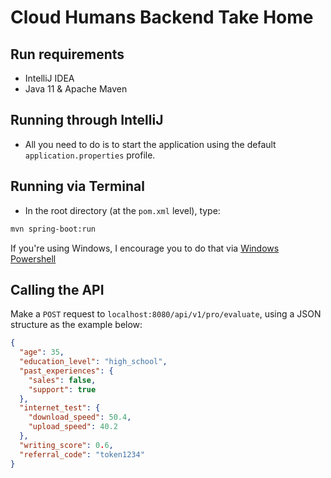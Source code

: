 # Cloud Humans Backend Take Home

## Run requirements
- IntelliJ IDEA
- Java 11 & Apache Maven

## Running through IntelliJ
- All you need to do is to start the application using the default `application.properties` profile.

## Running via Terminal
- In the root directory (at the `pom.xml` level), type:
```bash
mvn spring-boot:run
```
If you're using Windows, I encourage you to do that via [Windows Powershell](https://docs.microsoft.com/pt-br/powershell/scripting/overview?view=powershell-7.1)

## Calling the API
Make a `POST` request to `localhost:8080/api/v1/pro/evaluate`, using a JSON structure as the example below:

```json
{
  "age": 35,
  "education_level": "high_school",
  "past_experiences": {
    "sales": false,
    "support": true
  },
  "internet_test": {
    "download_speed": 50.4,
    "upload_speed": 40.2
  },
  "writing_score": 0.6,
  "referral_code": "token1234"
}

```
